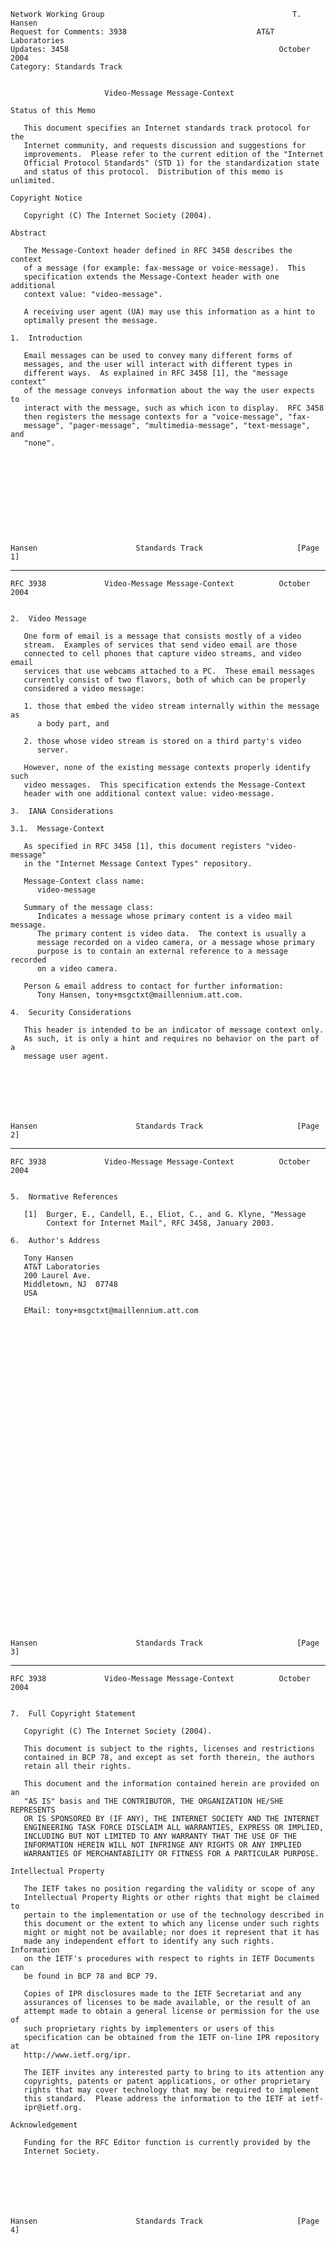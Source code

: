     Network Working Group                                          T. Hansen
    Request for Comments: 3938                             AT&T Laboratories
    Updates: 3458                                               October 2004
    Category: Standards Track


                         Video-Message Message-Context

    Status of this Memo

       This document specifies an Internet standards track protocol for the
       Internet community, and requests discussion and suggestions for
       improvements.  Please refer to the current edition of the "Internet
       Official Protocol Standards" (STD 1) for the standardization state
       and status of this protocol.  Distribution of this memo is unlimited.

    Copyright Notice

       Copyright (C) The Internet Society (2004).

    Abstract

       The Message-Context header defined in RFC 3458 describes the context
       of a message (for example: fax-message or voice-message).  This
       specification extends the Message-Context header with one additional
       context value: "video-message".

       A receiving user agent (UA) may use this information as a hint to
       optimally present the message.

    1.  Introduction

       Email messages can be used to convey many different forms of
       messages, and the user will interact with different types in
       different ways.  As explained in RFC 3458 [1], the "message context"
       of the message conveys information about the way the user expects to
       interact with the message, such as which icon to display.  RFC 3458
       then registers the message contexts for a "voice-message", "fax-
       message", "pager-message", "multimedia-message", "text-message", and
       "none".











    Hansen                      Standards Track                     [Page 1]

------------------------------------------------------------------------

``` newpage
RFC 3938             Video-Message Message-Context          October 2004


2.  Video Message

   One form of email is a message that consists mostly of a video
   stream.  Examples of services that send video email are those
   connected to cell phones that capture video streams, and video email
   services that use webcams attached to a PC.  These email messages
   currently consist of two flavors, both of which can be properly
   considered a video message:

   1. those that embed the video stream internally within the message as
      a body part, and

   2. those whose video stream is stored on a third party's video
      server.

   However, none of the existing message contexts properly identify such
   video messages.  This specification extends the Message-Context
   header with one additional context value: video-message.

3.  IANA Considerations

3.1.  Message-Context

   As specified in RFC 3458 [1], this document registers "video-message"
   in the "Internet Message Context Types" repository.

   Message-Context class name:
      video-message

   Summary of the message class:
      Indicates a message whose primary content is a video mail message.
      The primary content is video data.  The context is usually a
      message recorded on a video camera, or a message whose primary
      purpose is to contain an external reference to a message recorded
      on a video camera.

   Person & email address to contact for further information:
      Tony Hansen, tony+msgctxt@maillennium.att.com.

4.  Security Considerations

   This header is intended to be an indicator of message context only.
   As such, it is only a hint and requires no behavior on the part of a
   message user agent.







Hansen                      Standards Track                     [Page 2]
```

------------------------------------------------------------------------

``` newpage
RFC 3938             Video-Message Message-Context          October 2004


5.  Normative References

   [1]  Burger, E., Candell, E., Eliot, C., and G. Klyne, "Message
        Context for Internet Mail", RFC 3458, January 2003.

6.  Author's Address

   Tony Hansen
   AT&T Laboratories
   200 Laurel Ave.
   Middletown, NJ  07748
   USA

   EMail: tony+msgctxt@maillennium.att.com





































Hansen                      Standards Track                     [Page 3]
```

------------------------------------------------------------------------

``` newpage
RFC 3938             Video-Message Message-Context          October 2004


7.  Full Copyright Statement

   Copyright (C) The Internet Society (2004).

   This document is subject to the rights, licenses and restrictions
   contained in BCP 78, and except as set forth therein, the authors
   retain all their rights.

   This document and the information contained herein are provided on an
   "AS IS" basis and THE CONTRIBUTOR, THE ORGANIZATION HE/SHE REPRESENTS
   OR IS SPONSORED BY (IF ANY), THE INTERNET SOCIETY AND THE INTERNET
   ENGINEERING TASK FORCE DISCLAIM ALL WARRANTIES, EXPRESS OR IMPLIED,
   INCLUDING BUT NOT LIMITED TO ANY WARRANTY THAT THE USE OF THE
   INFORMATION HEREIN WILL NOT INFRINGE ANY RIGHTS OR ANY IMPLIED
   WARRANTIES OF MERCHANTABILITY OR FITNESS FOR A PARTICULAR PURPOSE.

Intellectual Property

   The IETF takes no position regarding the validity or scope of any
   Intellectual Property Rights or other rights that might be claimed to
   pertain to the implementation or use of the technology described in
   this document or the extent to which any license under such rights
   might or might not be available; nor does it represent that it has
   made any independent effort to identify any such rights.  Information
   on the IETF's procedures with respect to rights in IETF Documents can
   be found in BCP 78 and BCP 79.

   Copies of IPR disclosures made to the IETF Secretariat and any
   assurances of licenses to be made available, or the result of an
   attempt made to obtain a general license or permission for the use of
   such proprietary rights by implementers or users of this
   specification can be obtained from the IETF on-line IPR repository at
   http://www.ietf.org/ipr.

   The IETF invites any interested party to bring to its attention any
   copyrights, patents or patent applications, or other proprietary
   rights that may cover technology that may be required to implement
   this standard.  Please address the information to the IETF at ietf-
   ipr@ietf.org.

Acknowledgement

   Funding for the RFC Editor function is currently provided by the
   Internet Society.







Hansen                      Standards Track                     [Page 4]
```
